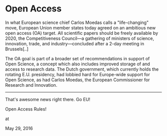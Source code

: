 # Open Access
In what European science chief Carlos Moedas calls a "life-changing" move, European Union member states today agreed on an ambitious new open access (OA) target. All scientific papers should be freely available by 2020, the Competitiveness Council—a gathering of ministers of science, innovation, trade, and industry—concluded after a 2-day meeting in Brussels[..]

The OA goal is part of a broader set of recommendations in support of Open Science, a concept which also includes improved storage of and access to research data. The Dutch government, which currently holds the rotating E.U. presidency, had lobbied hard for Europe-wide support for Open Science, as had Carlos Moedas, the European Commissioner for Research and Innovation.

---

That's awesome news right there. Go EU!

Open Access Rules!








at

May 29, 2016















